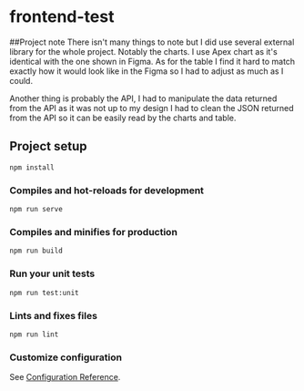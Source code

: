 # frontend-test

##Project note
There isn't many things to note but I did use several external library for the whole project. Notably the charts. I use 
Apex chart as it's identical with the one shown in Figma. As for the table I find it hard to match exactly how it would 
look like in the Figma so I had to adjust as much as I could.

Another thing is probably the API, I had to manipulate the data returned from the API as it was not up to my design
I had to clean the JSON returned from the API so it can be easily read by the charts and table.

## Project setup
```
npm install
```

### Compiles and hot-reloads for development
```
npm run serve
```

### Compiles and minifies for production
```
npm run build
```

### Run your unit tests
```
npm run test:unit
```

### Lints and fixes files
```
npm run lint
```

### Customize configuration
See [Configuration Reference](https://cli.vuejs.org/config/).
